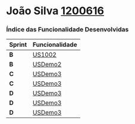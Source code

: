 **João Silva [1200616](./)** 
===============================


### Índice das Funcionalidade Desenvolvidas ###


| Sprint | Funcionalidade     |
|--------|--------------------|
| **B**  | [US1002](/US1002/ProcessoEngenhariaFuncionalidade) |
| **B**  | [USDemo2](USDemo2) |
| **C**  | [USDemo3](USDemo3) |
| **C**  | [USDemo3](USDemo4) |
| **D**  | [USDemo3](USDemo5) |
| **D**  | [USDemo3](USDemo6) |
| **D**  | [USDemo3](USDemo7) |